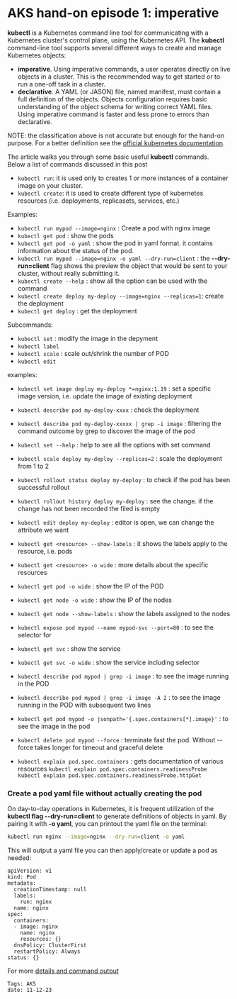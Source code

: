 
<properties
pageTitle= 'AKS hand-on episode 1: imperative'
description= "AKS hand-on: episode 1: imperative"
services="AKS"
documentationCenter="https://github.com/fabferri/"
authors="fabferri"
editor="fabferri"/>

<tags
   ms.service="AKS"
   ms.devlang="AKS"
   ms.topic="article"
   ms.tgt_pltfrm="AKS"
   ms.workload="AKS"
   ms.date="19/12/2023"
   ms.author="fabferri" />

# AKS hand-on episode 1: imperative

**kubectl** is a Kubernetes command line tool for communicating with a Kubernetes cluster's control plane, using the Kubernetes API.
The **kubectl** command-line tool supports several different ways to create and manage Kubernetes objects:
- **imperative**. Using imperative commands, a user operates directly on live objects in a cluster. This is the recommended way to get started or to run a one-off task in a cluster. 
- **declarative**. A YAML (or JASON) file, named manifest, must contain a full definition of the objects. Objects configuration requires basic understanding of the object schema for writing correct YAML files.
Using imperative command is faster and less prone to errors than declarative. <br>

NOTE: the classification above is not accurate but enough for the hand-on purpose. For a better definition see the [official kubernetes documentation](https://kubernetes.io/).

The article walks you through some basic useful **kubectl** commands. <br>
Below a list of commands discussed in this post
- `kubectl run`: it is used only to creates 1 or more instances of a container image on your cluster.
- `kubectl create`: it is used to create different type of kubernetes resources (i.e. deployments, replicasets, services, etc.)

Examples: <br>
- `kubectl run mypod --image=nginx` : Create a pod with nginx image
- `kubectl get pod` : show the pods
- `kubectl get pod -o yaml` : show the pod in yaml format. it contains information about the status of the pod.
- `kubectl run mypod --image=nginx -o yaml --dry-run=client` : the **--dry-run=client** flag shows the preview the object that would be sent to your cluster, without really submitting it.
- `kubectl create --help` : show all the option can be used with the command
- `kubectl create deploy my-deploy --image=nginx --replicas=1`: create the deployment
- `kubectl get deploy` : get the deployment

Subcommands: <br>
- `kubectl set` : modify the image in the depyment
- `kubectl label`
- `kubectl scale` : scale out/shrink the number of POD
- `kubectl edit`

examples: <br>
- `kubectl set image deploy my-deploy *=nginx:1.19` : set a specific image version, i.e. update the image of existing deployment <br>
- `kubectl describe pod my-deploy-xxxx`  : check the deployment
- `kubectl describe pod my-deploy-xxxxx | grep -i image` : filtering the command outcome by grep to discover the image of the pod
- `kubectl set --help` : help to see all the options with set command

- `kubectl scale deploy my-deploy --replicas=2` : scale the deployment from 1 to 2
- `kubectl rollout status deploy my-deploy` : to check if the pod has been successful rollout
- `kubectl rollout history deploy my-deploy` : see the change. if the change has not been recorded the filed is empty
- `kubectl edit deploy my-deploy` : editor is open, we can change the attribute we want

- `kubectl get <resource> --show-labels` : it shows the labels apply to the resource, i.e. pods
- `kubectl get <resource> -o wide` : more details about the specific resources

- `kubectl get pod -o wide`   : show the IP of the POD
- `kubectl get node -o wide`  : show the IP of the nodes
- `kubectl get node --show-labels` : show the labels assigned to the nodes
- `kubectl expose pod mypod --name mypod-svc --port=80`    : to see the selector for 
- `kubectl get svc`  : show the service
- `kubectl get svc -o wide` : show the service including selector
- `kubectl describe pod mypod | grep -i image` : to see the image running in the POD
- `kubectl describe pod mypod | grep -i image -A 2` : to see the image running in the POD with subsequent two lines
- `kubectl get pod mypod -o jsonpath='{.spec.containers[*].image}'` : to see the image in the pod
- `kubectl delete pod mypod --force`   : terminate fast the pod. Without --force takes longer for timeout and graceful delete
- `kubectl explain pod.spec.containers` : gets documentation of various resources
   `kubectl explain pod.spec.containers.readinessProbe` <br>
   `kubectl explain pod.spec.containers.readinessProbe.httpGet` <br>



### Create a pod yaml file without actually creating the pod
On day-to-day operations in Kubernetes, it is frequent utilization of the **kubectl flag --dry-run=client** to generate definitions of objects in yaml. By pairing it with **-o yaml**, you can printout the yaml file on the terminal:
```bash
kubectl run nginx --image=nginx --dry-run=client -o yaml
```
This will output a yaml file you can then apply/create or update a pod as needed:
```
apiVersion: v1
kind: Pod
metadata:
  creationTimestamp: null
  labels:
    run: nginx
  name: nginx
spec:
  containers:
  - image: nginx
    name: nginx
    resources: {}
  dnsPolicy: ClusterFirst
  restartPolicy: Always
status: {}
```

For more [details and command output](./show-commands.md)





`Tags: AKS` <br>
`date: 11-12-23`

